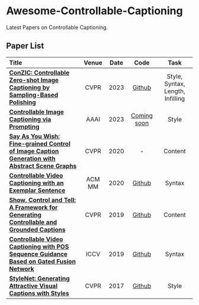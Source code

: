 # Awesome-Controllable-Captioning
Latest Papers on Controllable Captioning.

## Paper List
|  Title  |   Venue  |   Date   |   Code   |   Task   |
|:--------|:--------:|:--------:|:--------:|:--------:|
| [**ConZIC: Controllable Zero-shot Image Captioning by Sampling-Based Polishing**](https://arxiv.org/abs/2303.02437) | CVPR | 2023 | [Github](https://github.com/joeyz0z/ConZIC) | Style, Syntax, Length, Infilling |
| [**Controllable Image Captioning via Prompting**](https://arxiv.org/abs/2212.01803) | AAAI | 2023 | [Coming soon]() | Style |
| [**Say As You Wish: Fine-grained Control of Image Caption Generation with Abstract Scene Graphs**](https://openaccess.thecvf.com/content_CVPR_2020/html/Chen_Say_As_You_Wish_Fine-Grained_Control_of_Image_Caption_Generation_CVPR_2020_paper.html#:~:text=Say%20As%20You%20Wish%3A%20Fine-Grained%20Control%20of%20Image,with%20coarse%20to%20fine%20details%20as%20they%20wish.) | CVPR | 2020 | - | Content |
| [**Controllable Video Captioning with an Exemplar Sentence**](https://arxiv.org/abs/2112.01073) | ACM MM | 2020 | [Github](https://github.com/yytzsy/SMCG) | Syntax |
| [**Show, Control and Tell: A Framework for Generating Controllable and Grounded Captions**](https://arxiv.org/abs/1811.10652) | CVPR | 2019 | [Github](https://github.com/aimagelab/show-control-and-tell) | Content |
| [**Controllable Video Captioning with POS Sequence Guidance Based on Gated Fusion Network**](https://arxiv.org/abs/1908.10072) | ICCV | 2019 | [Github](https://github.com/vsislab/Controllable_XGating) | Syntax |
| [**StyleNet: Generating Attractive Visual Captions with Styles**](https://openaccess.thecvf.com/content_cvpr_2017/papers/Gan_StyleNet_Generating_Attractive_CVPR_2017_paper.pdf) | CVPR | 2017 | [Github](https://github.com/kacky24/stylenet) | Style |

